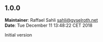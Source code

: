 ## 1.0.0
**Maintainer**: Raffael Sahli <sahli@gyselroth.net>\
**Date**: Tue December 11 13:48:22 CET 2018

Initial version
